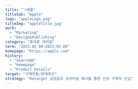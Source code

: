 ```yaml
---
title: "ㄱ애플"
titleSub: "Apple"
logo: "appleLogo.png"
titleImg: "appleTitle.jpg"
work:
  - "Marketing"
  - "Design&Publishing"
category: "휴대폰 대리점"
term: "2023.02.08~2023.02.08"
homepage: "https://apple.com"
history:
  - "SearchAD"
  - "Homepage"
  - "Product Details"
target: "구매전환/판매촉진"
strategy: "Retarget 설정값과 프리미엄 배너를 통한 신규 구매자 인입"
---
```

 